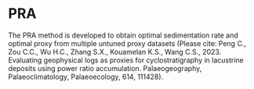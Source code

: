 # PRA
The PRA method is developed to obtain optimal sedimentation rate and optimal proxy from multiple untuned proxy datasets (Please cite: Peng C., Zou C.C., Wu H.C., Zhang S.X., Kouamelan K.S., Wang C.S., 2023. Evaluating geophysical logs as proxies for cyclostratigraphy in lacustrine deposits using power ratio accumulation. Palaeogeography, Palaeoclimatology, Palaeoecology, 614, 111428).
